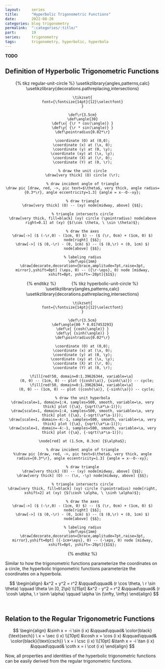 ```yaml
---
layout:     series
title:      "Hyperbolic Trigonometric Functions"
date:       2022-08-20
categories: blog trigonometry
permalink:  ":categories/:title/"
part:       19
series:     trigonometry
tags:       trigonometry, hyperbolic, hyperbola
---
```


**TODO**

## Definition of Hyperbolic Trigonometric Functions

<center>
{% tikz regular-unit-circle %}
    \usetikzlibrary{angles,patterns,calc}
    \usetikzlibrary{decorations.pathreplacing,intersections}

    \tikzset{
    font={\fontsize{14pt}{12}\selectfont}
    }

    \def\r{3.5cm}
    \def\angle{30}
    \def\x{ {\r * cos(\angle)} }
    \def\y{ {\r * sin(\angle)} }
    \def\pointradius{0.02*\r}

    \coordinate (O) at (0,0);
    \coordinate (x) at (\x, 0);
    \coordinate (y) at (0, \y);
    \coordinate (xy) at (\x, \y);
    \coordinate (X) at (\r, 0);
    \coordinate (Y) at (0, \r);

    % draw the unit circle
    \draw[very thick] (O) circle (\r);

    % draw incident angle of triangle
    \draw pic [draw, red, ->, pic text=$\theta$, very thick, angle radius={0.3*\r}, angle eccentricity=1.3] {angle = x--O--xy};

    % draw triangle
    \draw[very thick] (O) -- (xy) node[midway, above] {$$};

    % triangle intersects circle
    \draw[very thick, fill=black] (xy) circle (\pointradius) node[above right=0.1] at (xy) {$(\cos \theta, \ \sin \theta)$};

    % draw the axes
    \draw[->] ($ (-\r,0) - (1cm, 0) $) -- ($ (\r, 0cm) + (1cm, 0) $) node[right] {$$};
    \draw[->] ($ (0,-\r) - (0, 1cm) $) -- ($ (0,\r) + (0, 1cm) $) node[above] {$$};

    % labeling radius
    \def\eps{1mm}
    \draw[decorate,decoration={brace,amplitude=7pt,raise=3pt, mirror},yshift=0pt] (\eps, 0) -- ({\r-\eps}, 0) node [midway, xshift=0pt, yshift=-20pt]{$1$};

{% endtikz %}
&emsp;&emsp;&emsp;
{% tikz hyperbolic-unit-circle %}
    \usetikzlibrary{angles,patterns,calc}
    \usetikzlibrary{decorations.pathreplacing,intersections}

    \tikzset{
    font={\fontsize{14pt}{12}\selectfont}
    }

    \def\r{3.5cm}
    \def\angle{80 * 0.017453293}
    \def\x{ {cosh(\angle)} }
    \def\y{ {sinh(\angle)} }
    \def\pointradius{0.02*\r}

    \coordinate (O) at (0,0);
    \coordinate (x) at (\x, 0);
    \coordinate (y) at (0, \y);
    \coordinate (xy) at (\x, \y);
    \coordinate (X) at (\r, 0);
    \coordinate (Y) at (0, \r);

    \fill[red!50, domain=0:1.39626344, variable=\a] 
        (0, 0) -- (1cm, 0) -- plot ({cosh(\a)}, {sinh(\a)}) -- cycle;
    \fill[red!50, domain=0:1.39626344, variable=\a] 
        (0, 0) -- (1cm, 0) -- plot ({cosh(\a)}, {-sinh(\a)}) -- cycle;

    % draw the unit hyperbola
    \draw[scale=1, domain=1:4, samples=500, smooth, variable=\a, very thick] plot ({\a}, {sqrt(\a*\a-1)});
    \draw[scale=1, domain=1:4, samples=500, smooth, variable=\a, very thick] plot ({\a}, {-sqrt(\a*\a-1)});
    \draw[scale=1, domain=-4:-1, samples=500, smooth, variable=\a, very thick] plot ({\a}, {sqrt(\a*\a-1)});
    \draw[scale=1, domain=-4:-1, samples=500, smooth, variable=\a, very thick] plot ({\a}, {-sqrt(\a*\a-1)});

    \node[red] at (1.5cm, 0.3cm) {$\alpha$};

    % draw incident angle of triangle
    %\draw pic [draw, red, ->, pic text=$\theta$, very thick, angle radius={0.3*\r}, angle eccentricity=1.3] {angle = x--O--xy};

    % draw triangle
    \draw[very thick] (O) -- (xy) node[midway, above] {$$};
    \draw[very thick] (O) -- (\x, -\y) node[midway, above] {$$};

    % triangle intersects circle
    \draw[very thick, fill=black] (xy) circle (\pointradius) node[right, xshift=2] at (xy) {$(\cosh \alpha, \ \sinh \alpha)$};

    % draw the axes
    \draw[->] ($ (-\r,0) - (1cm, 0) $) -- ($ (\r, 0cm) + (1cm, 0) $) node[right] {$$};
    \draw[->] ($ (0,-\r) - (0, 1cm) $) -- ($ (0,\r) + (0, 1cm) $) node[above] {$$};

    % labeling radius
    \def\eps{1mm}
    \draw[decorate,decoration={brace,amplitude=7pt,raise=3pt, mirror},yshift=0pt] ({-1cm+\eps}, 0) -- (-\eps, 0) node [midway, xshift=0pt, yshift=-20pt]{$1$};

{% endtikz %}
</center>

Similar to how the trigonometric functions parameterize the coordinates on a circle, the hyperbolic trigonometric functions parameterize the coordinates on a hyperbola.

$$
\begin{align}
    &x^2 + y^2 = r^2  &\qquad\qquad&  (r \cos \theta, \ r \sin \theta) \qquad \theta \in [0, 2\pi) \\[15pt]
    &x^2 - y^2 = r^2  &\qquad\qquad&  (r \cosh \alpha, \ r \sinh \alpha) \qquad \alpha \in (\infty, \infty)
\end{align}
$$

<br>

## Relation to the Regular Trigonometric Functions

$$
\begin{align}
    &\sinh x = -i \sin (i x) &\qquad\qquad& \color{black}{\text{sech}} \ x = \sec (i x) \\[10pt]
    &\cosh x = \cos (i x) &\qquad\qquad& \color{black}{\text{csch}} \ x = i \csc (i x) \\[10pt]
    &\tanh x = -i \tan (i x) &\qquad\qquad& \coth x = i \cot (i x)
\end{align}
$$

Now, all properties and identities of the hyperbolic trigonometric functions can be easily derived from the regular trigonometric functions. 